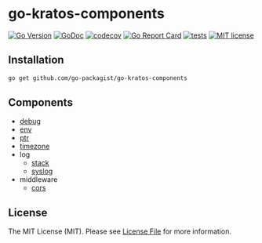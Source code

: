 # go-kratos-components

[![Go Version](https://badgen.net/github/release/go-packagist/go-kratos-components/stable)](https://github.com/go-packagist/go-kratos-components/releases)
[![GoDoc](https://pkg.go.dev/badge/github.com/go-packagist/go-kratos-components)](https://pkg.go.dev/github.com/go-packagist/go-kratos-components)
[![codecov](https://codecov.io/gh/go-packagist/go-kratos-components/branch/master/graph/badge.svg?token=5TWGQ9DIRU)](https://codecov.io/gh/go-packagist/go-kratos-components)
[![Go Report Card](https://goreportcard.com/badge/github.com/go-packagist/go-kratos-components)](https://goreportcard.com/report/github.com/go-packagist/go-kratos-components)
[![tests](https://github.com/go-packagist/go-kratos-components/actions/workflows/go.yml/badge.svg)](https://github.com/go-packagist/go-kratos-components/actions/workflows/go.yml)
[![MIT license](https://img.shields.io/badge/license-MIT-brightgreen.svg)](https://opensource.org/licenses/MIT)

## Installation

```bash
go get github.com/go-packagist/go-kratos-components
```

## Components

- [debug](debug)
- [env](env)
- [ptr](ptr)
- [timezone](timezone)
- log
  - [stack](log/stack)
  - [syslog](log/syslog)
- middleware
  - [cors](middleware/cors)

## License

The MIT License (MIT). Please see [License File](LICENSE) for more information.
